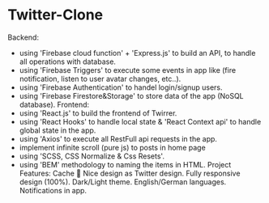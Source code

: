 # Twitter-Clone
Backend:
- using 'Firebase cloud function' + 'Express.js' to build an API, to handle all operations with database.
- using 'Firebase Triggers' to execute some events in app like (fire notification, listen to user avatar changes, etc..).
- using 'Firebase Authentication' to handel login/signup users.
- using 'Firebase Firestore&Storage' to store data of the app (NoSQL database).
Frontend:
- using 'React.js' to build the frontend of Twirrer.
- using 'React Hooks' to handle local state & 'React Context api' to handle global state in the app.
- using 'Axios' to execute all RestFull api requests in the app.
- implement infinite scroll (pure js) to posts in home page
- using 'SCSS, CSS Normalize & Css Resets'.
- using 'BEM' methodology to naming the items in HTML.
Project Features:
 Cache 📂
Nice design as Twitter design.
Fully responsive design (100%).
Dark/Light theme.
English/German languages.
Notifications in app.
